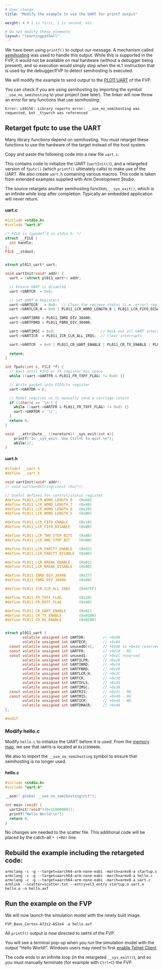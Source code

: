 ```yaml
---
# User change
title: "Modify the example to use the UART for printf output"

weight: 4 # 1 is first, 2 is second, etc.

# Do not modify these elements
layout: "learningpathall"
---
```

We have been using `printf()` to output our message. A mechanism called [semihosting](https://developer.arm.com/documentation/100966/latest/Getting-Started-with-Fixed-Virtual-Platforms/FVP-debug) was used to handle this output. While this is supported in the FVP, it would not be available on real hardware (without a debugger being present), and so execution would simply stop when the `HLT` instruction that is used by the debugger/FVP to detect semihosting is executed.

We will modify the example to send output to the [PL011 UART](https://developer.arm.com/documentation/ddi0183) of the FVP.

You can check if you are using semihosting by importing the symbol `__use_no_semihosting` to your project (see later). The linker will now throw an error for any functions that use semihosting.
```output
Error: L6915E: Library reports error: __use_no_semihosting was requested, but _ttywrch was referenced
```
## Retarget fputc to use the UART

Many library functions depend on semihosting. You must retarget these functions to use the hardware of the target instead of the host system.

Copy and paste the following code into a new file `uart.c`.

This contains code to initialize the UART (`uartInit()`), and a retargeted version of `fputc()` (which `printf()` ultimately calls) to make use of the UART. We also create `uart.h` containing various macros. This code is taken from extended examples supplied with Arm Development Studio.

The source retargets another semihosting function, `__sys_exit()`, which is an infinite while loop after completion. Typically an embedded application will never return.

#### uart.c
```C
#include <stdio.h>
#include "uart.h"

/* FILE is typedef’d in stdio.h. */
struct __FILE {
  int handle;
};
FILE __stdout;


struct pl011_uart* uart;

void uartInit(void* addr) {
  uart = (struct pl011_uart*) addr;

  // Ensure UART is disabled
  uart->UARTCR  = 0x0;

  // Set UART 0 Registers
  uart->UARTECR   = 0x0;  // Clear the recieve status (i.e. error) register
  uart->UARTLCR_H = 0x0 | PL011_LCR_WORD_LENGTH_8 | PL011_LCR_FIFO_DISABLE | PL011_LCR_ONE_STOP_BIT | PL011_LCR_PARITY_DISABLE | PL011_LCR_BREAK_DISABLE;

  uart->UARTIBRD = PL011_IBRD_DIV_38400;
  uart->UARTFBRD = PL011_FBRD_DIV_38400;

  uart->UARTIMSC = 0x0;                     // Mask out all UART interrupts
  uart->UARTICR  = PL011_ICR_CLR_ALL_IRQS;  // Clear interrupts

  uart->UARTCR  = 0x0 | PL011_CR_UART_ENABLE | PL011_CR_TX_ENABLE | PL011_CR_RX_ENABLE;
  
  return;
}

int fputc(int c, FILE *f) {
  // Wait until FIFO or TX register has space
  while ((uart->UARTFR & PL011_FR_TXFF_FLAG) != 0x0) {}

  // Write packet into FIFO/tx register
  uart->UARTDR = c;

  // Model requires us to manually send a carriage return
  if ((char)c == '\n') {
    while ((uart->UARTFR & PL011_FR_TXFF_FLAG) != 0x0) {}
    uart->UARTDR = '\r';
  }
  return 0;
}

void  __attribute__ ((noreturn)) _sys_exit(int x){
	printf("In _sys_exit. Use Ctrl+C to quit.\n");
	while(1);
}
```
#### uart.h
```C
#ifndef __uart_h
#define __uart_h

void uartInit(void* addr);
// void uartSendString(const char*);

// Useful defines for control/status registes
#define PL011_LCR_WORD_LENGTH_8   (0x60)
#define PL011_LCR_WORD_LENGTH_7   (0x40)
#define PL011_LCR_WORD_LENGTH_6   (0x20)
#define PL011_LCR_WORD_LENGTH_5   (0x00)

#define PL011_LCR_FIFO_ENABLE     (0x10)
#define PL011_LCR_FIFO_DISABLE    (0x00)

#define PL011_LCR_TWO_STOP_BITS   (0x08)
#define PL011_LCR_ONE_STOP_BIT    (0x00)

#define PL011_LCR_PARITY_ENABLE   (0x02)
#define PL011_LCR_PARITY_DISABLE  (0x00)

#define PL011_LCR_BREAK_ENABLE    (0x01)
#define PL011_LCR_BREAK_DISABLE   (0x00)

#define PL011_IBRD_DIV_38400      (0x27)
#define PL011_FBRD_DIV_38400      (0x09)

#define PL011_ICR_CLR_ALL_IRQS    (0x07FF)

#define PL011_FR_TXFF_FLAG        (0x20)
#define PL011_FR_RXFF_FLAG        (0x40)

#define PL011_CR_UART_ENABLE      (0x01)
#define PL011_CR_TX_ENABLE        (0x0100)
#define PL011_CR_RX_ENABLE        (0x0200)


struct pl011_uart {
        volatile unsigned int UARTDR;        // +0x00
        volatile unsigned int UARTECR;       // +0x04
  const volatile unsigned int unused0[4];    // +0x08 to +0x14 reserved
  const volatile unsigned int UARTFR;        // +0x18 - RO
  const volatile unsigned int unused1;       // +0x1C reserved
        volatile unsigned int UARTILPR;      // +0x20
        volatile unsigned int UARTIBRD;      // +0x24
        volatile unsigned int UARTFBRD;      // +0x28
        volatile unsigned int UARTLCR_H;     // +0x2C
        volatile unsigned int UARTCR;        // +0x30
        volatile unsigned int UARTIFLS;      // +0x34
        volatile unsigned int UARTIMSC;      // +0x38
  const volatile unsigned int UARTRIS;       // +0x3C - RO
  const volatile unsigned int UARTMIS;       // +0x40 - RO
        volatile unsigned int UARTICR;       // +0x44 - WO
        volatile unsigned int UARTDMACR;     // +0x48
};

#endif
```
### Modify hello.c

Modify `hello.c` to initialize the UART before it is used. From the [memory map](https://developer.arm.com/documentation/100964/latest/Base-Platform/Base---memory/Base-Platform-memory-map), we see that `UART0` is located at `0x1C090000`.

 We also to import the `__use_no_semihosting` symbol to ensure that semihosting is no longer used.
#### hello.c
```C
#include <stdio.h>
#include "uart.h"

__asm(".global __use_no_semihosting\n\t");

int main (void) {
  uartInit((void*)(0x1C090000));
  printf("Hello World!\n");
  return 0;
}
```
No changes are needed to the scatter file. This additional code will be placed by the catch-all `* (+RO)` line.

## Rebuild the example including the retargeted code:
```console
armclang -c -g --target=aarch64-arm-none-eabi -march=armv8-a startup.s
armclang -c -g --target=aarch64-arm-none-eabi -march=armv8-a hello.c
armclang -c -g --target=aarch64-arm-none-eabi -march=armv8-a uart.c
armlink --scatter=scatter.txt --entry=el3_entry startup.o uart.o hello.o -o hello.axf
```

## Run the example on the FVP

We will now launch the simulation model with the newly built image. 
```console
FVP_Base_Cortex-A72x2-A53x4 -a hello.axf
```
All `printf()` output is now directed to `UART0` of the FVP.

You will see a terminal pop-up when you run the simulation model with the output "Hello World!". Windows users may need to first [enable Telnet Client](https://social.technet.microsoft.com/wiki/contents/articles/38433.windows-10-enabling-telnet-client.aspx).

The code ends in an infinite loop (in the retargeted `__sys_exit()`), and so you must manually terminate (for example with `Ctrl+C`) the FVP.
